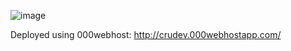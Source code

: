 ![image](https://github.com/devjainofficial/CRUD-PHP/assets/69387311/538ff47f-248e-4c7f-9b48-f52f8560c616)

Deployed using 000webhost:
http://crudev.000webhostapp.com/


